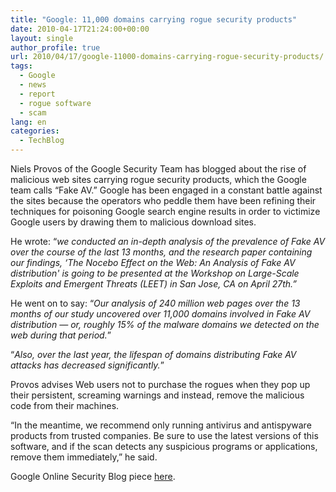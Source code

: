 ```yaml
---
title: "Google: 11,000 domains carrying rogue security products"
date: 2010-04-17T21:24:00+00:00
layout: single
author_profile: true
url: 2010/04/17/google-11000-domains-carrying-rogue-security-products/
tags:
  - Google
  - news
  - report
  - rogue software
  - scam
lang: en
categories: 
  - TechBlog
---
```

Niels Provos of the Google Security Team has blogged about the rise of malicious web sites carrying rogue security products, which the Google team calls “Fake AV.” Google has been engaged in a constant battle against the sites because the operators who peddle them have been refining their techniques for poisoning Google search engine results in order to victimize Google users by drawing them to malicious download sites.

He wrote: “_we conducted an in-depth analysis of the prevalence of Fake AV over the course of the last 13 months, and the research paper containing our findings, &#8216;The Nocebo Effect on the Web: An Analysis of Fake AV distribution' is going to be presented at the Workshop on Large-Scale Exploits and Emergent Threats (LEET) in San Jose, CA on April 27th.”_

He went on to say: “_Our analysis of 240 million web pages over the 13 months of our study uncovered over 11,000 domains involved in Fake AV distribution — or, roughly 15% of the malware domains we detected on the web during that period._”

“_Also, over the last year, the lifespan of domains distributing Fake AV attacks has decreased significantly._”

Provos advises Web users not to purchase the rogues when they pop up their persistent, screaming warnings and instead, remove the malicious code from their machines.

“In the meantime, we recommend only running antivirus and antispyware products from trusted companies. Be sure to use the latest versions of this software, and if the scan detects any suspicious programs or applications, remove them immediately,” he said.

Google Online Security Blog piece [here](http://googleonlinesecurity.blogspot.com/2010/04/rise-of-fake-anti-virus.html).